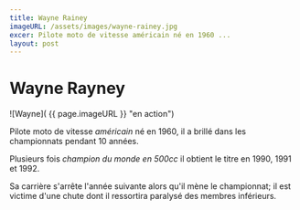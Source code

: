 ```yaml
---
title: Wayne Rainey
imageURL: /assets/images/wayne-rainey.jpg
excer: Pilote moto de vitesse américain né en 1960 ...
layout: post
---
```


Wayne Rayney
============
![Wayne]( {{ page.imageURL }} "en action")

Pilote moto de vitesse *américain* né en 1960, il a brillé dans les championnats pendant 10 années.

Plusieurs fois *champion du monde en 500cc* il obtient le titre en 1990, 1991 et 1992.

Sa carrière s'arrête l'année suivante alors qu'il mène le championnat; 
il est victime d'une chute dont il ressortira paralysé des membres inférieurs.
